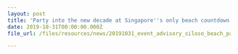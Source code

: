 ```yaml
---
layout: post
title: 'Party into the new decade at Singapore''s only beach countdown party!'
date: 2019-10-31T00:00:00.000Z
file_url: /files/resources/news/20191031_event_advisory_siloso_beach_party_2019.pdf

---
```


